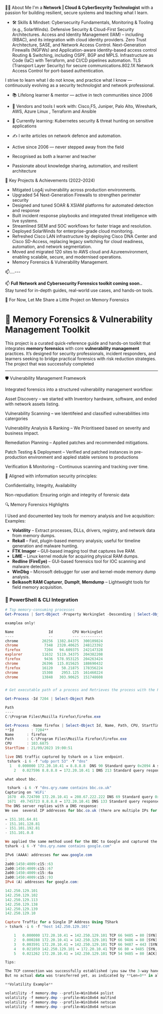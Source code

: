 
🧑‍🏫 About Me
I'm a **Network | Cloud & CyberSecyrity Technologist** with a passion for building resilient, secure systems and teaching what I learn.

- 🛠️ Skills & Mindset:
Cybersecurity Fundamentals, Monitoring & Tooling (e.g., SolarWinds). Defensive Security & Cloud-First Security Architectures.
Access and Identity Management (IAM) – including  (RBAC), and  its integration with cloud identity providers.
Zero Trust Architecture, SASE, and Network Access Control.
Next-Generation Firewalls (NGFWs) and  Application-aware identity-based access control
Routing & Switching, including OSPF, BGP and MPLS.
Infrastructure as Code (IaC) with Terraform, and CI/CD pipelines automation.
TLS (Transport Layer Security) for secure communications.802.1X Network Access Control for port-based authentication.

I strive to learn what I do not know, and practice what I know — continuously evolving as a security technologist and network professional.
- 📚 Lifelong learner & mentor — active in tech communities since 2006
- 🧰 Vendors and tools I work with: Cisco,F5, Juniper,  Palo Alto, Wireshark, AWS, Azure  Linux , Terraform and  Ansible
- 🌱 Currently learning: Kubernetes security & threat hunting on sensitive applications
  
- ✍️ I write articles on network defence and automation.
- Active since 2006 — never stepped away from the field
- Recognised as both a learner and teacher
- Passionate about knowledge sharing, automation, and resilient architecture
  
🚀 Key Projects & Achievements (2022–2024)

- Mitigated Log4j vulnerability across production environments.
- Upgraded 54 Next-Generation Firewalls to strengthen perimeter security
- Designed and tuned SOAR & XSIAM platforms for automated detection and response
- Built incident response playbooks and integrated threat intelligence with live systems.
- Streamlined SIEM and SOC workflows for faster triage and resolution.
- Deployed SolarWinds for enterprise-grade cloud monitoring.
- Refreshed Cisco LAN infrastructure by deploying Cisco DNA Center and Cisco SD-Access, replacing legacy switching for cloud readiness, automation, and  network segmentation.
- Moved and migrated 120 sites to AWS cloud  and Azureenvironment, enabling scalable, secure, and modernised operations.
- Memory Forensics & Vulnerability Management.

📫....---

📫 **Full Network and Cybersecurity Forensics toolkit coming soon..**  
Stay tuned for in-depth guides, real-world use cases, and hands-on tools.

🧪 For Now, Let Me Share a Little Project on Memory Forensics

# 🧠 Memory Forensics & Vulnerability Management Toolkit

This project is a curated quick-reference guide and hands-on toolkit that integrates **memory forensics** with core **vulnerability management** practices. It’s designed for security professionals, incident responders, and learners seeking to bridge practical forensics with risk reduction strategies.  The project that was successfuly completed 

---


🛡️ Vulnerability Management Framework

Integrated forensics into a structured vulnerability management workflow:

Asset Discovery –  we started  with Inventory  hardware, software, and ended with  network assets listing.

Vulnerability Scanning –  we Identifeied  and classified  vulnerabilities into catergories

Vulnerability Analysis & Ranking – We Prioritiseed based on severity and business impact.

Remediation Planning – Applied patches and recommended  mitigations.

Patch Testing & Deployment – Verified and  patched instances in pre-production environment and  appled stable versions to productions

Verification & Monitoring – Continuous scanning and tracking over time.

🔐 Aligned with information security principles:

Confidentiality, Integrity, Availability

Non-repudiation: Ensuring origin and integrity of forensic data


 🔍 Memory Forensics Highlights

I Used and documented key tools for memory analysis and live acquisition:
Examples:

- **Volatility** – Extract processes, DLLs, drivers, registry, and network data from memory dumps.
- **Rekall** – Fast, plugin-based memory analysis; useful for timeline generation and malware hunting.
- **FTK Imager** – GUI-based imaging tool that captures live RAM.
- **LiME** – Linux kernel module for acquiring physical RAM dumps.
- **Redline (FireEye)** – GUI-based forensics tool for IOC scanning and malware detection.
- **WinDbg** – Microsoft debugger for user and kernel-mode memory dump analysis.
- **Belkasoft RAM Capturer**, **DumpIt**, **Memdump** – Lightweight tools for field memory acquisition.

### 🧪 PowerShell & CLI Integration
```powershell
# Top memory-consuming processes
Get-Process | Sort-Object -Property WorkingSet -Descending | Select-Object -First 10 Name, Id, CPU, WorkingSet

examplea only!

Name                Id         CPU WorkingSet
----                --         --- ----------
chrome           20256  1382.84375  300109824
chrome            7348  2320.40625  248123392
firefox           7204   94.609375  242147328
explorer         11632  5119.34375  204382208
firefox           9436  578.953125  204263424
chrome           26396  115.015625  188690432
firefox          16120    50.21875  178356224
chrome           15308    2953.125  161460224
chrome           13848   303.90625  151748608


# Get executable path of a process and Retrieves the process with the Process ID (PID) 7204 for FireFox

Get-Process -Id 7204 | Select-Object Path

Path
----
C:\Program Files\Mozilla Firefox\firefox.exe

Get-Process -Name firefox | Select-Object Id, Name, Path, CPU, StartTime
**Id        : 7204**
Name      : firefox
Path      : C:\Program Files\Mozilla Firefox\firefox.exe
CPU       : 103.6875
StartTime : 21/09/2023 19:00:51

live DNS traffic captured by tshark on a live endpoint.
 tshark -i 6 -f "udp port 53" -Y "dns"
  1   0.000000 172.20.10.41 → 8.8.8.8  DNS 90 Standard query 0x2094 A self.events.data.microsoft.com
    2   0.027596 8.8.8.8 → 172.20.10.41 1 DNS 213 Standard query response 0x2094 A self.events.data.microsoft.com CNAME self-events-data.trafficmanager.net CNAME onedscolprdneu04.northeurope.cloudapp.azure.com A 20.50.73.10    [ a none production test machine to simulate production environment]

what about bbc.

 tshark -i 6 -Y "dns.qry.name contains bbc.co.uk"
Capturing on 'WiFi'
 1670  49.724700 172.20.10.41 → 208.67.222.222 DNS 69 Standard query 0xe04f A bbc.co.uk
 1671  49.745723 8.8.8.8 → 172.20.10.41 DNS 133 Standard query response 0xe04f A bbc.co.uk A 151.101.64.81 A 151.101.128.81 A 151.101.192.81 A 151.101.0.81
The DNS server replies with a DNS response:
We see  several IP addresses for bbc.co.uk (there are multiple IPs for load balancing right as shown below

= 151.101.64.81
- 151.101.128.81
- 151.101.192.81
- 151.101.0.8

We applied the same method used for the BBC to Google and captured the results using:
tshark -i 6 -Y "dns.qry.name contains google.com"

IPv6 (AAAA) addresses for www.google.com
:
2a00:1450:4009:c15::63
2a00:1450:4009:c15::67
2a00:1450:4009:c15::6a
2a00:1450:4009:c15::93
IPv4 (A) addresses for google.com:

142.250.129.101
142.250.129.102
142.250.129.113
142.250.129.138
142.250.129.139
142.250.129.10

Capture Traffic for a Single IP Address Using TShark
> tshark -i 6 -f "host 142.250.129.101"

    1   0.000000 172.20.10.41 → 142.250.129.101 TCP 66 9485 → 80 [SYN] Seq=0 Win=64240 Len=0 MSS=1460 WS=256 SACK_PERM (Client → Server: SYN to port 80 (start connection))
    2   0.000288 172.20.10.41 → 142.250.129.101 TCP 66 9486 → 80 [SYN] Seq=0 Win=64240 Len=0 MSS=1460 WS=256 SACK_PERM (Client → Server: SYN to port 80 (another attempt/similar)
    3   0.003591 172.20.10.41 → 142.250.129.101 TCP 66 9487 → 443 [SYN] Seq=0 Win=64240 Len=0 MSS=1460 WS=256 SACK_PERM (Client → Server: SYN to port 443 (HTTPS connection start)
    4   0.021059 142.250.129.101 → 172.20.10.41 TCP 66 80 → 9485 [SYN, ACK] Seq=0 Ack=1 Win=65535 Len=0 MSS=1412 SACK_PERM WS=256  (Server → Client: SYN, ACK acknowledging connection)
    5   0.021262 172.20.10.41 → 142.250.129.101 TCP 54 9485 → 80 [ACK] Seq=1 Ack=1 Win=66304 Len=0  Client → Server: ACK (connection established)

Tips: 

The TCP connection was successfully established (you saw the 3-way handshake complete).
But no actual data was transferred yet, as indicated by **Len=0** in all packets shown.

**Volatility Example**

volatility -f memory.dmp --profile=Win10x64 pslist
volatility -f memory.dmp --profile=Win10x64 malfind
volatility -f memory.dmp --profile=Win10x64 netscan
volatility -f memory.dmp --profile=Win10x64 netscan


